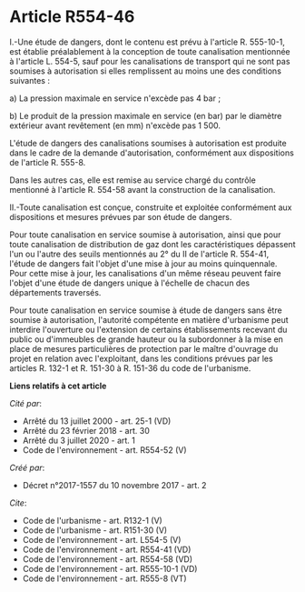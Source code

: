 # Article R554-46

I.-Une étude de dangers, dont le contenu est prévu à l'article R. 555-10-1, est établie préalablement à la conception de
toute canalisation mentionnée à l'article L. 554-5, sauf pour les canalisations de transport qui ne sont pas soumises à
autorisation si elles remplissent au moins une des conditions suivantes : 

a) La pression maximale en service n'excède pas 4 bar ; 

b) Le produit de la pression maximale en service (en bar) par le diamètre extérieur avant revêtement (en mm) n'excède pas 1
500. 

L'étude de dangers des canalisations soumises à autorisation est produite dans le cadre de la demande d'autorisation,
conformément aux dispositions de l'article R. 555-8. 

Dans les autres cas, elle est remise au service chargé du contrôle mentionné à l'article R. 554-58 avant la construction de
la canalisation. 

II.-Toute canalisation est conçue, construite et exploitée conformément aux dispositions et mesures prévues par son étude de
dangers. 

Pour toute canalisation en service soumise à autorisation, ainsi que pour toute canalisation de distribution de gaz dont les
caractéristiques dépassent l'un ou l'autre des seuils mentionnés au 2° du II de l'article R. 554-41, l'étude de dangers fait
l'objet d'une mise à jour au moins quinquennale. Pour cette mise à jour, les canalisations d'un même réseau peuvent faire
l'objet d'une étude de dangers unique à l'échelle de chacun des départements traversés. 

Pour toute canalisation en service soumise à étude de dangers sans être soumise à autorisation, l'autorité compétente en
matière d'urbanisme peut interdire l'ouverture ou l'extension de certains établissements recevant du public ou d'immeubles de
grande hauteur ou la subordonner à la mise en place de mesures particulières de protection par le maître d'ouvrage du projet
en relation avec l'exploitant, dans les conditions prévues par les articles R. 132-1 et R. 151-30 à R. 151-36 du code de
l'urbanisme.

**Liens relatifs à cet article**

_Cité par_:

  - Arrêté du 13 juillet 2000 - art. 25-1 (VD)
  - Arrêté du 23 février 2018 - art. 30
  - Arrêté du 3 juillet 2020 - art. 1
  - Code de l'environnement - art. R554-52 (V)

_Créé par_:

  - Décret n°2017-1557 du 10 novembre 2017 - art. 2

_Cite_:

  - Code de l'urbanisme - art. R132-1 (V)
  - Code de l'urbanisme - art. R151-30 (V)
  - Code de l'environnement - art. L554-5 (V)
  - Code de l'environnement - art. R554-41 (VD)
  - Code de l'environnement - art. R554-58 (VD)
  - Code de l'environnement - art. R555-10-1 (VD)
  - Code de l'environnement - art. R555-8 (VT)
